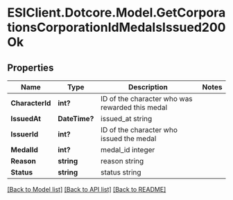 # ESIClient.Dotcore.Model.GetCorporationsCorporationIdMedalsIssued200Ok
## Properties

Name | Type | Description | Notes
------------ | ------------- | ------------- | -------------
**CharacterId** | **int?** | ID of the character who was rewarded this medal | 
**IssuedAt** | **DateTime?** | issued_at string | 
**IssuerId** | **int?** | ID of the character who issued the medal | 
**MedalId** | **int?** | medal_id integer | 
**Reason** | **string** | reason string | 
**Status** | **string** | status string | 

[[Back to Model list]](../README.md#documentation-for-models) [[Back to API list]](../README.md#documentation-for-api-endpoints) [[Back to README]](../README.md)

